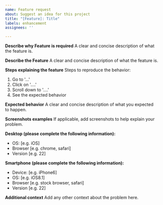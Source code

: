 ```yaml
---
name: Feature request
about: Suggest an idea for this project
title: "[Feature]: Title"
labels: enhancement
assignees: ''

---
```


**Describe why Feature is required**
A clear and concise description of what the feature is.

**Describe the Feature**
A clear and concise description of what the feature is.

**Steps explaining the feature**
Steps to reproduce the behavior:
1. Go to '...'
2. Click on '....'
3. Scroll down to '....'
4. See the expected behavior

**Expected behavior**
A clear and concise description of what you expected to happen.

**Screenshots examples**
If applicable, add screenshots to help explain your problem.

**Desktop (please complete the following information):**
 - OS: [e.g. iOS]
 - Browser [e.g. chrome, safari]
 - Version [e.g. 22]

**Smartphone (please complete the following information):**
 - Device: [e.g. iPhone6]
 - OS: [e.g. iOS8.1]
 - Browser [e.g. stock browser, safari]
 - Version [e.g. 22]

**Additional context**
Add any other context about the problem here.
